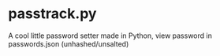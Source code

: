 # passtrack.py
A cool little password setter made in Python, view password in passwords.json (unhashed/unsalted)
